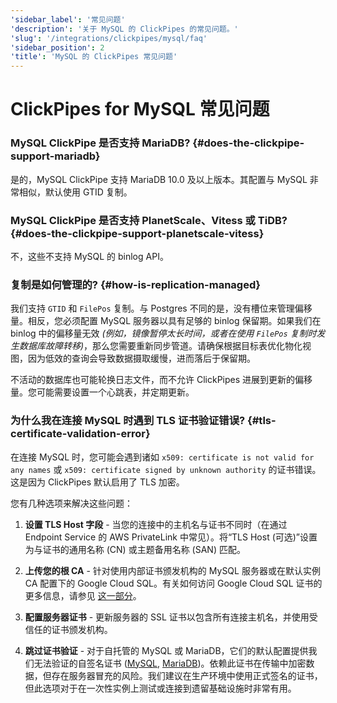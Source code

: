 ```yaml
---
'sidebar_label': '常见问题'
'description': '关于 MySQL 的 ClickPipes 的常见问题。'
'slug': '/integrations/clickpipes/mysql/faq'
'sidebar_position': 2
'title': 'MySQL 的 ClickPipes 常见问题'
---
```



# ClickPipes for MySQL 常见问题

### MySQL ClickPipe 是否支持 MariaDB? {#does-the-clickpipe-support-mariadb}
是的，MySQL ClickPipe 支持 MariaDB 10.0 及以上版本。其配置与 MySQL 非常相似，默认使用 GTID 复制。

### MySQL ClickPipe 是否支持 PlanetScale、Vitess 或 TiDB? {#does-the-clickpipe-support-planetscale-vitess}
不，这些不支持 MySQL 的 binlog API。

### 复制是如何管理的? {#how-is-replication-managed}
我们支持 `GTID` 和 `FilePos` 复制。与 Postgres 不同的是，没有槽位来管理偏移量。相反，您必须配置 MySQL 服务器以具有足够的 binlog 保留期。如果我们在 binlog 中的偏移量无效 *(例如，镜像暂停太长时间，或者在使用 `FilePos` 复制时发生数据库故障转移)*，那么您需要重新同步管道。请确保根据目标表优化物化视图，因为低效的查询会导致数据摄取缓慢，进而落后于保留期。

不活动的数据库也可能轮换日志文件，而不允许 ClickPipes 进展到更新的偏移量。您可能需要设置一个心跳表，并定期更新。

### 为什么我在连接 MySQL 时遇到 TLS 证书验证错误? {#tls-certificate-validation-error}

在连接 MySQL 时，您可能会遇到诸如 `x509: certificate is not valid for any names` 或 `x509: certificate signed by unknown authority` 的证书错误。这是因为 ClickPipes 默认启用了 TLS 加密。

您有几种选项来解决这些问题：

1. **设置 TLS Host 字段** - 当您的连接中的主机名与证书不同时（在通过 Endpoint Service 的 AWS PrivateLink 中常见）。将“TLS Host (可选)”设置为与证书的通用名称 (CN) 或主题备用名称 (SAN) 匹配。

2. **上传您的根 CA** - 针对使用内部证书颁发机构的 MySQL 服务器或在默认实例 CA 配置下的 Google Cloud SQL。有关如何访问 Google Cloud SQL 证书的更多信息，请参见 [这一部分](https://clickhouse.com/docs/integrations/clickpipes/mysql/source/gcp#download-root-ca-certificate-gcp-mysql)。

3. **配置服务器证书** - 更新服务器的 SSL 证书以包含所有连接主机名，并使用受信任的证书颁发机构。

4. **跳过证书验证** - 对于自托管的 MySQL 或 MariaDB，它们的默认配置提供我们无法验证的自签名证书 ([MySQL](https://dev.mysql.com/doc/refman/8.4/en/creating-ssl-rsa-files-using-mysql.html#creating-ssl-rsa-files-using-mysql-automatic), [MariaDB](https://mariadb.com/kb/en/securing-connections-for-client-and-server/#enabling-tls-for-mariadb-server))。依赖此证书在传输中加密数据，但存在服务器冒充的风险。我们建议在生产环境中使用正式签名的证书，但此选项对于在一次性实例上测试或连接到遗留基础设施时非常有用。
